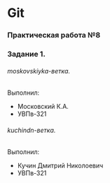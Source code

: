 # Git
### Практическая работа №8
### Задание 1.

###### moskovskiyka-ветка. 
Выполнил:
* Московский К.А.
* УВПв-321

###### kuchindn-ветка. 
Выполнил:
* Кучин Дмитрий Николоевич
* УВПв-321